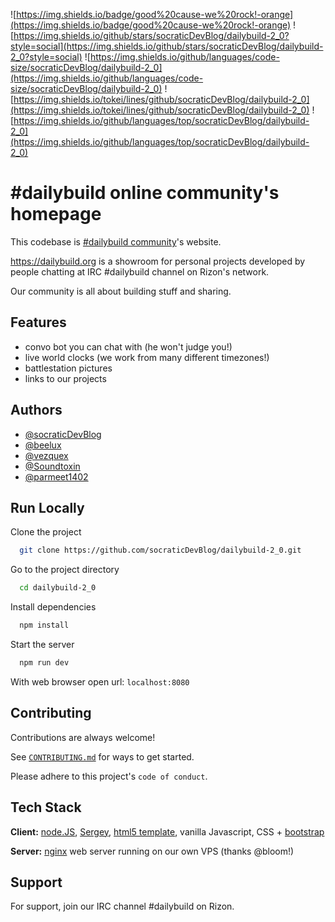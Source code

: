 ![https://img.shields.io/badge/good%20cause-we%20rock!-orange](https://img.shields.io/badge/good%20cause-we%20rock!-orange) ![https://img.shields.io/github/stars/socraticDevBlog/dailybuild-2_0?style=social](https://img.shields.io/github/stars/socraticDevBlog/dailybuild-2_0?style=social)
![https://img.shields.io/github/languages/code-size/socraticDevBlog/dailybuild-2_0](https://img.shields.io/github/languages/code-size/socraticDevBlog/dailybuild-2_0)
![https://img.shields.io/tokei/lines/github/socraticDevBlog/dailybuild-2_0](https://img.shields.io/tokei/lines/github/socraticDevBlog/dailybuild-2_0)
![https://img.shields.io/github/languages/top/socraticDevBlog/dailybuild-2_0](https://img.shields.io/github/languages/top/socraticDevBlog/dailybuild-2_0)

# #dailybuild online community's homepage

This codebase is [#dailybuild community](https://dailybuild.org)'s website.

https://dailybuild.org is a showroom for personal projects developed by people chatting at IRC #dailybuild channel on Rizon's network.

Our community is all about building stuff and sharing.

## Features

- convo bot you can chat with (he won't judge you!)
- live world clocks (we work from many different timezones!)
- battlestation pictures
- links to our projects

## Authors

- [@socraticDevBlog](https://www.github.com/socraticDevBlog)
- [@beelux](https://github.com/beelux)
- [@vezquex](https://github.com/vezquex)
- [@Soundtoxin](https://github.com/Soundtoxin)
- [@parmeet1402](https://github.com/parmeet1402)

## Run Locally

Clone the project

```bash
  git clone https://github.com/socraticDevBlog/dailybuild-2_0.git
```

Go to the project directory

```bash
  cd dailybuild-2_0
```

Install dependencies

```bash
  npm install
```

Start the server

```bash
  npm run dev
```

With web browser open url: `localhost:8080`

## Contributing

Contributions are always welcome!

See [`CONTRIBUTING.md`](CONTRIBUTING.md) for ways to get started.

Please adhere to this project's `code of conduct`.

## Tech Stack

**Client:** [node.JS](https://nodejs.org/en/), [Sergey](https://sergey.cool/), [html5 template](https://html5up.net/), vanilla Javascript, CSS + [bootstrap](https://getbootstrap.com)

**Server:** [nginx](https://www.nginx.com/) web server running on our own VPS (thanks @bloom!)

## Support

For support, join our IRC channel #dailybuild on Rizon.

